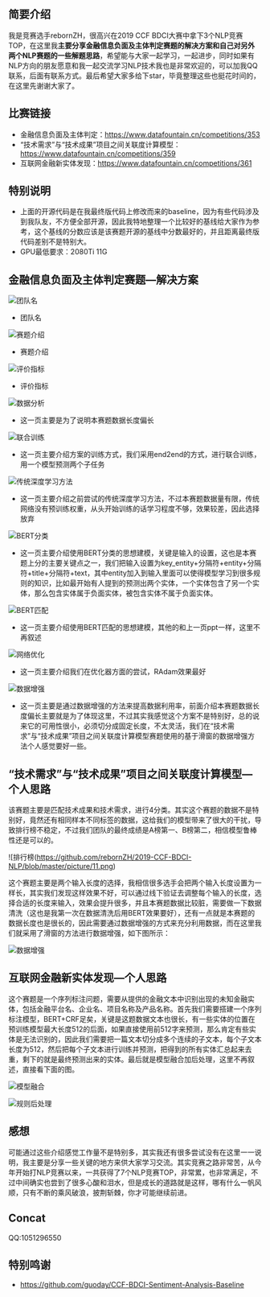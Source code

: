 ## 简要介绍
我是竞赛选手rebornZH，很高兴在2019 CCF BDCI大赛中拿下3个NLP竞赛TOP，在这里我**主要分享金融信息负面及主体判定赛题的解决方案和自己对另外两个NLP赛题的一些解题思路**，希望能与大家一起学习，一起进步，同时如果有NLP方向的朋友愿意和我一起交流学习NLP技术我也是非常欢迎的，可以加我QQ联系，后面有联系方式。最后希望大家多给下star，毕竟整理这些也挺花时间的，在这里先谢谢大家了。
## 比赛链接
* 金融信息负面及主体判定：https://www.datafountain.cn/competitions/353
* “技术需求”与“技术成果”项目之间关联度计算模型：https://www.datafountain.cn/competitions/359
* 互联网金融新实体发现：https://www.datafountain.cn/competitions/361
## 特别说明
* 上面的开源代码是在我最终版代码上修改而来的baseline，因为有些代码涉及到我队友，不方便全部开源，因此我特地整理一个比较好的基线给大家作为参考，这个基线的分数应该是该赛题开源的基线中分数最好的，并且距离最终版代码差别不是特别大。
* GPU最低要求：2080Ti 11G
## 金融信息负面及主体判定赛题—解决方案
![团队名](https://github.com/rebornZH/2019-CCF-BDCI-NLP/blob/master/picture/1.png)
* 团队名

![赛题介绍](https://github.com/rebornZH/2019-CCF-BDCI-NLP/blob/master/picture/9.png)
* 赛题介绍

![评价指标](https://github.com/rebornZH/2019-CCF-BDCI-NLP/blob/master/picture/10.png)
* 评价指标

![数据分析](https://github.com/rebornZH/2019-CCF-BDCI-NLP/blob/master/picture/2.png)
* 这一页主要是为了说明本赛题数据长度偏长

![联合训练](https://github.com/rebornZH/2019-CCF-BDCI-NLP/blob/master/picture/3.png)
* 这一页主要介绍方案的训练方式，我们采用end2end的方式，进行联合训练，用一个模型预测两个子任务

![传统深度学习方法](https://github.com/rebornZH/2019-CCF-BDCI-NLP/blob/master/picture/4.png)
* 这一页主要介绍之前尝试的传统深度学习方法，不过本赛题数据量有限，传统网络没有预训练权重，从头开始训练的话学习程度不够，效果较差，因此选择放弃

![BERT分类](https://github.com/rebornZH/2019-CCF-BDCI-NLP/blob/master/picture/5.png)
* 这一页主要介绍使用BERT分类的思想建模，关键是输入的设置，这也是本赛题上分的主要关键点之一，我们把输入设置为key_entity+分隔符+entity+分隔符+title+分隔符+text，其中entity加入到输入里面可以使得模型学习到很多规则的知识，比如最开始有人提到的预测出两个实体，一个实体包含了另一个实体，那么包含实体属于负面实体，被包含实体不属于负面实体。

![BERT匹配](https://github.com/rebornZH/2019-CCF-BDCI-NLP/blob/master/picture/6.png)
* 这一页主要介绍使用BERT匹配的思想建模，其他的和上一页ppt一样，这里不再叙述

![网络优化](https://github.com/rebornZH/2019-CCF-BDCI-NLP/blob/master/picture/7.png)
* 这一页主要介绍我们在优化器方面的尝试，RAdam效果最好

![数据增强](https://github.com/rebornZH/2019-CCF-BDCI-NLP/blob/master/picture/8.png)
* 这一页主要是通过数据增强的方法来提高数据利用率，前面介绍本赛题数据长度偏长主要就是为了体现这里，不过其实我感觉这个方案不是特别好，总的说来它的可用性很小，必须切分成固定长度，不太灵活，我们在“技术需求”与“技术成果”项目之间关联度计算模型赛题使用的基于滑窗的数据增强方法个人感觉要好一些。
## “技术需求”与“技术成果”项目之间关联度计算模型—个人思路
该赛题主要是匹配技术成果和技术需求，进行4分类。其实这个赛题的数据不是特别好，竟然还有相同样本不同标签的数据，这给我们的模型带来了很大的干扰，导致排行榜不稳定，不过我们团队的最终成绩是A榜第一、B榜第二，相信模型鲁棒性还是可以的。

![排行榜(https://github.com/rebornZH/2019-CCF-BDCI-NLP/blob/master/picture/11.png)

这个赛题主要是两个输入长度的选择，我相信很多选手会把两个输入长度设置为一样长，其实我们发现这样效果不好，可以通过线下验证去调整每个输入的长度，选择合适的长度来输入，效果会提升很多，并且本赛题数据比较脏，需要做一下数据清洗（这也是我第一次在数据清洗后用BERT效果要好），还有一点就是本赛题的数据长度也是很长的，因此需要通过数据增强的方式来充分利用数据，而在这里我们就采用了滑窗的方法进行数据增强，如下图所示：

![数据增强](https://github.com/rebornZH/2019-CCF-BDCI-NLP/blob/master/picture/12.png)

## 互联网金融新实体发现—个人思路
这个赛题是一个序列标注问题，需要从提供的金融文本中识别出现的未知金融实体，包括金融平台名、企业名、项目名称及产品名称。首先我们需要搭建一个序列标注模型，BERT+CRF足矣，关键是这题数据文本也很长，有一些实体的位置在预训练模型最大长度512的后面，如果直接使用前512字来预测，那么肯定有些实体是无法识别的，因此我们需要把一篇文本切分成多个连续的子文本，每个子文本长度为512，然后把每个子文本进行训练并预测，把得到的所有实体汇总起来去重，剩下的就是最终预测出来的实体。最后就是模型融合加后处理，这里不再叙述，直接看下面的图。

![模型融合](https://github.com/rebornZH/2019-CCF-BDCI-NLP/blob/master/picture/13.png)

![规则后处理](https://github.com/rebornZH/2019-CCF-BDCI-NLP/blob/master/picture/14.png)

## 感想
可能通过这些介绍感觉工作量不是特别多，其实我还有很多尝试没有在这里一一说明，我主要是分享一些关键的地方来供大家学习交流。其实竞赛之路非常苦，从今年开始打NLP竞赛以来，一共获得了7个NLP竞赛TOP，非常累，也非常满足，不过中间确实也尝到了很多心酸和泪水，但是成长的道路就是这样，哪有什么一帆风顺，只有不断的乘风破浪，披荆斩棘，你才可能继续前进。

## Concat
QQ:1051296550

## 特别鸣谢
* https://github.com/guoday/CCF-BDCI-Sentiment-Analysis-Baseline




